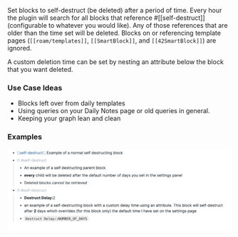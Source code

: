 Set blocks to self-destruct (be deleted) after a period of time. Every hour the plugin will search for all blocks that reference #[[self-destruct]] (configurable to whatever you would like). Any of those references that are older than the time set will be deleted. Blocks on or referencing template pages (`[[roam/templates]]`, `[[SmartBlock]]`, and `[[42SmartBlock]]`) are ignored.

A custom deletion time can be set by nesting an attribute below the block that you want deleted.

### Use Case Ideas
- Blocks left over from daily templates 
- Using queries on your Daily Notes page or old queries in general.
- Keeping your graph lean and clean

### Examples
  <img src="https://github.com/8bitgentleman/roam-depot-block-self-destruct/raw/main/example.png" max-width="400"></img>